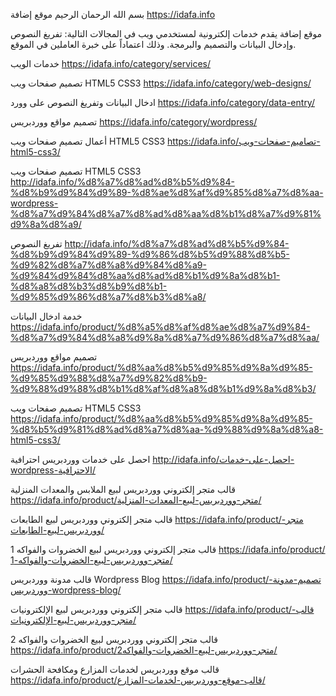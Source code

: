بسم الله الرحمان الرحيم
موقع إضافة
https://idafa.info

موقع إضافة يقدم خدمات إلكترونية لمستخدمي ويب في المجالات التالية: 
تفريغ النصوص وإدخال البيانات والتصميم والبرمجة.
وذلك اعتماداً على خبرة العاملين في الموقع.

خدمات الويب
https://idafa.info/category/services/

تصميم صفحات ويب HTML5 CSS3
https://idafa.info/category/web-designs/

ادخال البيانات وتفريغ النصوص على وورد
https://idafa.info/category/data-entry/

تصميم مواقع ووردبريس
https://idafa.info/category/wordpress/

أعمال تصميم صفحات ويب HTML5 CSS3
https://idafa.info/تصاميم-صفحات-ويب-html5-css3/

تصميم صفحات ويب HTML5 CSS3
http://idafa.info/%d8%a7%d8%ad%d8%b5%d9%84-%d8%b9%d9%84%d9%89-%d8%ae%d8%af%d9%85%d8%a7%d8%aa-wordpress-%d8%a7%d9%84%d8%a7%d8%ad%d8%aa%d8%b1%d8%a7%d9%81%d9%8a%d8%a9/

تفريغ النصوص
http://idafa.info/%d8%a7%d8%ad%d8%b5%d9%84-%d8%b9%d9%84%d9%89-%d9%86%d8%b5%d9%88%d8%b5-%d9%82%d8%a7%d8%a8%d9%84%d8%a9-%d9%84%d9%84%d8%aa%d8%ad%d8%b1%d9%8a%d8%b1-%d8%a8%d8%b3%d8%b9%d8%b1-%d9%85%d9%86%d8%a7%d8%b3%d8%a8/

خدمة ادخال البيانات
https://idafa.info/product/%d8%a5%d8%af%d8%ae%d8%a7%d9%84-%d8%a7%d9%84%d8%a8%d9%8a%d8%a7%d9%86%d8%a7%d8%aa/

تصميم مواقع ووردبريس
https://idafa.info/product/%d8%aa%d8%b5%d9%85%d9%8a%d9%85-%d9%85%d9%88%d8%a7%d9%82%d8%b9-%d9%88%d9%88%d8%b1%d8%af%d8%a8%d8%b1%d9%8a%d8%b3/

تصميم صفحات ويب HTML5 CSS3
https://idafa.info/product/%d8%aa%d8%b5%d9%85%d9%8a%d9%85-%d8%b5%d9%81%d8%ad%d8%a7%d8%aa-%d9%88%d9%8a%d8%a8-html5-css3/

احصل على خدمات ووردبريس احترافية 
http://idafa.info/احصل-على-خدمات-wordpress-الاحترافية/

قالب متجر إلكتروني ووردبريس لبيع الملابس والمعدات المنزلية
https://idafa.info/product/متجر-ووردبريس-لبيع-المعدات-المنزلية/

قالب متجر إلكتروني ووردبريس لبيع الطابعات
https://idafa.info/product/متجر-ووردبريس-لبيع-الطابعات/

قالب متجر إلكتروني ووردبريس لبيع الخضروات والفواكه 1
https://idafa.info/product/متجر-ووردبريس-لبيع-الخضروات-والفواكه-1/

قالب مدونة ووردبريس Wordpress Blog
https://idafa.info/product/تصميم-مدونة-ووردبريس-wordpress-blog/

قالب متجر إلكتروني ووردبريس لبيع الإلكترونيات
https://idafa.info/product/قالب-متجر-ووردبريس-لبيع-الإلكترونيات/

قالب متجر إلكتروني ووردبريس لبيع الخضروات والفواكه 2
https://idafa.info/product/متجر-ووردبريس-لبيع-الخضروات-والفواكه2/

قالب موقع ووردبريس لخدمات المزارع ومكافحة الحشرات
https://idafa.info/product/قالب-موقع-ووردبريس-لخدمات-المزارع/
